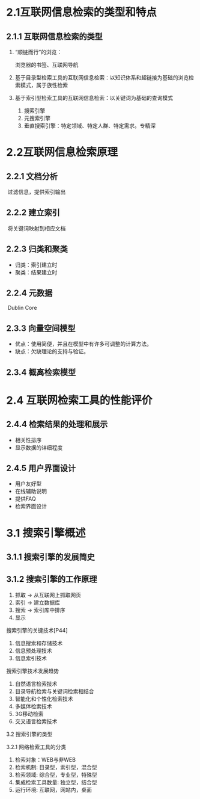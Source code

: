 # 2.1互联网信息检索的类型和特点

## 2.1.1 互联网信息检索的类型

1. “顺链而行”的浏览：

   浏览器的书签、互联网导航

2. 基于目录型检索工具的互联网信息检索：以知识体系和超链接为基础的浏览检索模式，属于族性检索

3. 基于索引型检索工具的互联网信息检索：以关键词为基础的查询模式

   1. 搜索引擎
   2. 元搜索引擎
   3. 垂直搜索引擎：特定领域、特定人群、特定需求。专精深

# 2.2互联网信息检索原理

## 2.2.1 文档分析

​	过滤信息，提供索引输出

## 2.2.2 建立索引

​	将关键词映射到相应文档

## 2.2.3 归类和聚类

- 归类：索引建立时
- 聚类：结果建立时

## 2.2.4 元数据

​	Dublin Core



## 2.3.3 向量空间模型

- 优点：使用简便，并且在模型中有许多可调整的计算方法。
- 缺点：欠缺理论的支持与验证。

## 2.3.4 概离检索模型

# 2.4 互联网检索工具的性能评价

## 2.4.4 检索结果的处理和展示

- 相关性排序
- 显示数据的详细程度

## 2.4.5 用户界面设计

- 用户友好型
- 在线辅助说明
- 提供FAQ
- 检索界面设计

# 3.1 搜索引擎概述

## 3.1.1 搜索引擎的发展简史

## 3.1.2 搜索引擎的工作原理

1. 抓取 -> 从互联网上抓取网页
2. 索引 -> 建立数据库
3. 搜索 -> 索引库中排序
4. 显示

搜索引擎的关键技术[P44]

1. 信息搜索和存储技术
2. 信息预处理技术
3. 信息索引技术

搜索引擎技术发展趋势

1. 自然语言检索技术
2. 目录导航检索与关键词检索相结合
3. 智能化和个性化检索技术
4. 多媒体检索技术
5. 3G移动检索
6. 交叉语言检索技术

3.2 搜索引擎的类型

3.2.1 网络检索工具的分类

1. 检索对象：WEB与非WEB
2. 检索机制: 目录型，索引型，混合型
3. 检索领域: 综合型，专业型，特殊型
4. 集成检索工具数量: 独立型，结合型
5. 运行环境: 互联网，网站内，桌面